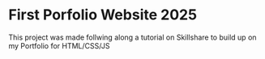 # First Porfolio Website 2025

This project was made follwing along a tutorial on Skillshare to build up on my Portfolio for HTML/CSS/JS
